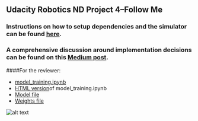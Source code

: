 ## Udacity Robotics ND Project 4–Follow Me
### Instructions on how to setup dependencies and the simulator can be found [here](./Udacity_README.md).

### A comprehensive discussion around implementation decisions can be found on this [Medium post](https://medium.com/@fernandojaruchenunes/udacity-robotics-nd-project-4-follow-me-1668c3a1361d).

####For the reviewer:
* [model_training.ipynb](./code/model_training.ipynb)
* [HTML version](./code/model_training.html)of model_training.ipynb
* [Model file](./data/weights/model_weights)
* [Weights file](./data/weights/config_model_weights)

[//]: # (Image References)

[image_0]: ./docs/misc/sim_screenshot.png
![alt text][image_0] 